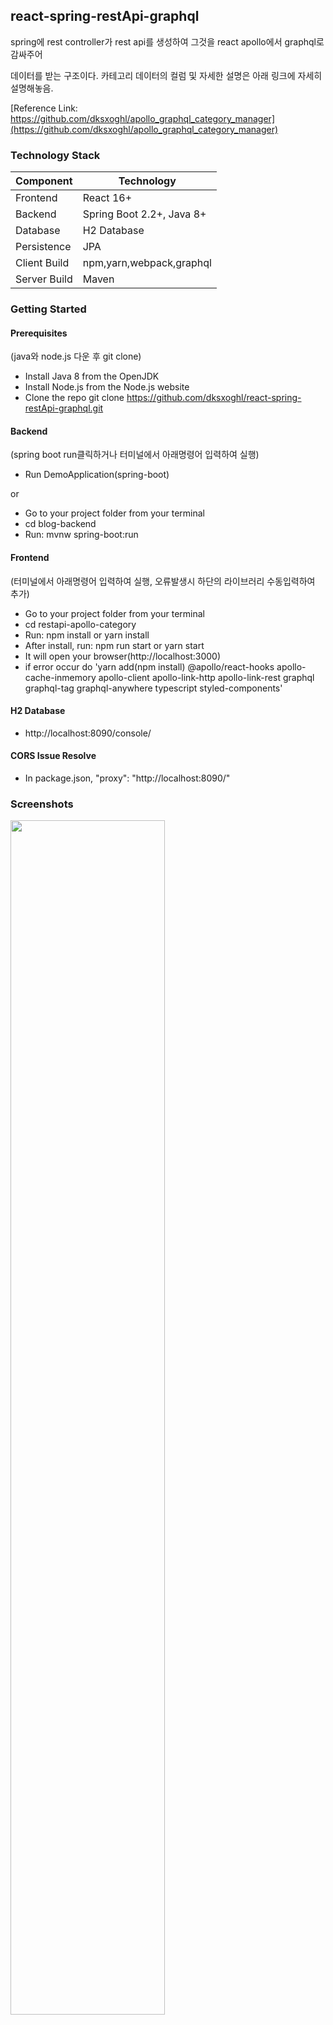 ## react-spring-restApi-graphql
spring에 rest controller가 rest api를 생성하여 그것을 react apollo에서 graphql로 감싸주어 

데이터를 받는 구조이다. 카테고리 데이터의 컬럼 및 자세한 설명은 아래 링크에 자세히 설명해놓음. 

[Reference Link: https://github.com/dksxoghl/apollo_graphql_category_manager](https://github.com/dksxoghl/apollo_graphql_category_manager)

### Technology Stack

|Component|Technology|
|----|---|
|Frontend|React 16+|
|Backend|Spring Boot 2.2+, Java 8+|
|Database|H2 Database|
|Persistence|JPA|
|Client Build|npm,yarn,webpack,graphql|
|Server Build|Maven|

### Getting Started

#### Prerequisites
  (java와 node.js 다운 후 git clone)
- Install Java 8 from the OpenJDK
- Install Node.js from the Node.js website
- Clone the repo git clone https://github.com/dksxoghl/react-spring-restApi-graphql.git

#### Backend
(spring boot run클릭하거나 터미널에서 아래명령어 입력하여 실행)
- Run DemoApplication(spring-boot)

or
- Go to your project folder from your terminal
- cd blog-backend
- Run: mvnw spring-boot:run


#### Frontend

(터미널에서 아래명령어 입력하여 실행, 오류발생시 하단의 라이브러리 수동입력하여 추가)
- Go to your project folder from your terminal
- cd restapi-apollo-category
- Run: npm install or yarn install
- After install, run: npm run start or yarn start
- It will open your browser(http://localhost:3000)
- if error occur do 'yarn add(npm install) @apollo/react-hooks apollo-cache-inmemory apollo-client apollo-link-http apollo-link-rest graphql graphql-tag graphql-anywhere typescript styled-components'


#### H2 Database
- http://localhost:8090/console/


#### CORS Issue Resolve
- In package.json,  "proxy": "http://localhost:8090/"


### Screenshots


<img src="https://user-images.githubusercontent.com/45805470/75224285-91024e80-57eb-11ea-9040-c361c6fbd23a.PNG" width="70%"></img>
<img src="https://user-images.githubusercontent.com/45805470/75224330-a37c8800-57eb-11ea-9a6b-b35c59cc9f6c.PNG" width="70%"></img>